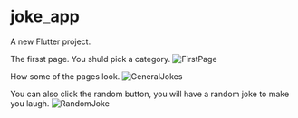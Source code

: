 # joke_app

A new Flutter project.

The firsst page. You shuld pick a category.
![FirstPage](https://github.com/user-attachments/assets/bc379c6f-1bf8-4a8c-8ac6-5d8a5887b454)

How some of the pages look.
![GeneralJokes](https://github.com/user-attachments/assets/5985926f-eeae-4893-9206-88d405f19b5a)

You can also click the random button, you will have a random joke to make you laugh.
![RandomJoke](https://github.com/user-attachments/assets/79bdced1-f20e-44fa-859e-ae585cf6d21c)
